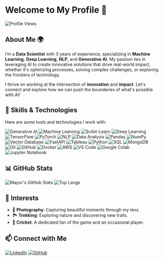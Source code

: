 # Welcome to My Profile 🌱

![Profile Views](https://komarev.com/ghpvc/?username=mayurgohane&color=brightgreen)

## About Me 🌍

I’m a **Data Scientist** with 3 years of experience, specializing in **Machine Learning**, **Deep Learning**, **NLP**, and **Generative AI**. My passion lies in leveraging AI to create innovative solutions that drive real-world impact, whether it's optimizing processes, solving complex challenges, or exploring the frontiers of technology.

I thrive on working at the intersection of **innovation** and **impact**. Let's connect and explore how we can push the boundaries of what's possible with AI!

## 🚀 Skills & Technologies

Here are some tools and technologies I work with:

![Generative AI](https://img.shields.io/badge/Generative%20AI-F37626?style=for-the-badge&logo=python&logoColor=white)
![Machine Learning](https://img.shields.io/badge/Machine%20Learning-3776AB?style=for-the-badge&logo=python&logoColor=white)
![Scikit-Learn](https://img.shields.io/badge/Scikit--Learn-F7931E?style=for-the-badge&logo=scikit-learn&logoColor=white)
![Deep Learning](https://img.shields.io/badge/Deep%20Learning-FF6F00?style=for-the-badge&logo=tensorflow&logoColor=white)
![TensorFlow](https://img.shields.io/badge/TensorFlow-FF6F00?style=for-the-badge&logo=tensorflow&logoColor=white)
![PyTorch](https://img.shields.io/badge/PyTorch-EE4C2C?style=for-the-badge&logo=pytorch&logoColor=white)
![NLP](https://img.shields.io/badge/NLP-EE4C2C?style=for-the-badge&logo=pytorch&logoColor=white)
![Data Analysis](https://img.shields.io/badge/Data%20Analysis-4B8BBE?style=for-the-badge&logo=python&logoColor=white)
![Pandas](https://img.shields.io/badge/Pandas-150458?style=for-the-badge&logo=pandas&logoColor=white)
![NumPy](https://img.shields.io/badge/NumPy-013243?style=for-the-badge&logo=numpy&logoColor=white)
![Vector Database](https://img.shields.io/badge/Vector%20Database-4B8BBE?style=for-the-badge&logo=none&logoColor=white)
![FastAPI](https://img.shields.io/badge/FastAPI-0052CC?style=for-the-badge&logo=fastapi&logoColor=white)
![Tableau](https://img.shields.io/badge/Tableau-E97627?style=for-the-badge&logo=tableau&logoColor=white)
![Python](https://img.shields.io/badge/Python-3776AB?style=for-the-badge&logo=python&logoColor=white)
![SQL](https://img.shields.io/badge/SQL-003B57?style=for-the-badge&logo=postgresql&logoColor=white)
![MongoDB](https://img.shields.io/badge/MongoDB-47A248?style=for-the-badge&logo=mongodb&logoColor=white)
![Git](https://img.shields.io/badge/Git-F05032?style=for-the-badge&logo=git&logoColor=white)
![GitHub](https://img.shields.io/badge/GitHub-181717?style=for-the-badge&logo=github&logoColor=white)
![Docker](https://img.shields.io/badge/Docker-2496ED?style=for-the-badge&logo=docker&logoColor=white)
![AWS](https://img.shields.io/badge/AWS-232F3E?style=for-the-badge&logo=amazon-aws&logoColor=white)
![VS Code](https://img.shields.io/badge/Visual%20Studio%20Code-007ACC?style=for-the-badge&logo=visual-studio-code&logoColor=white)
![Google Colab](https://img.shields.io/badge/Google%20Colab-F9AB00?style=for-the-badge&logo=googlecolab&logoColor=white)
![Jupyter Notebook](https://img.shields.io/badge/Jupyter%20Notebook-F37626?style=for-the-badge&logo=jupyter&logoColor=white)

## 📊 GitHub Stats

![Mayur's GitHub Stats](https://github-readme-stats.vercel.app/api?username=Mayurgohane&show_icons=true&theme=tokyonight&cache_seconds=1800)
![Top Langs](https://github-readme-stats.vercel.app/api/top-langs/?username=Mayurgohane&layout=compact&theme=tokyonight&cache_seconds=1800)

## 🎨 Interests

- 📸 **Photography**: Capturing beautiful moments through my lens.
- 🏞️ **Trekking**: Exploring nature and discovering new trails.
- 🏏 **Cricket**: A dedicated fan of the game and an occasional player.

## 📫 Connect with Me

[![LinkedIn](https://img.shields.io/badge/LinkedIn-%230077B5.svg?style=for-the-badge&logo=linkedin&logoColor=white)](https://linkedin.com/in/mayurgohane)
[![GitHub](https://img.shields.io/badge/GitHub-%2312100E.svg?style=for-the-badge&logo=github&logoColor=white)](https://github.com/Mayurgohane)
